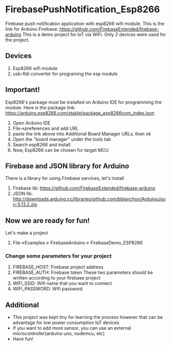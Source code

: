 # FirebasePushNotification_Esp8266
Firebase push notification application with esp8266 wifi module.
This is the link for Arduino Firebase: https://github.com/FirebaseExtended/firebase-arduino
This is a demo project for IoT via WiFi. 
Only 2 devices were used for the project.
## Devices
1. Esp8266 wifi module
2. usb-ftdi converter for programing the esp module

## Important!
Esp8266's package must be installed on Arduino IDE for programming the module.
Here is the package link: https://arduino.esp8266.com/stable/package_esp8266com_index.json
1. Open Arduino IDE
2. File->preferences and add URL
3.  paste the link above into Additional Board Manager URLs, then ok
4. Open the "board manager" under the tools tab
5. Search esp8266 and install
6. Now, Esp8266 can be chosen for target MCU

## Firebase and JSON library for Arduino
There is a library for using Firebase services, let's install
1. Firebase lib: https://github.com/FirebaseExtended/firebase-arduino
2. JSON lib: http://downloads.arduino.cc/libraries/github.com/bblanchon/ArduinoJson-5.13.2.zip

## Now we are ready for fun!
Let's make a project
1. File->Examples-> FirebaseArduino-> FirebaseDemo_ESP8266
### Change some parameters for your project
1. FIREBASE_HOST: Firebase project address
2. FIREBASE_AUTH: Firebase token 
These two parameters should be written according to your firebase project
3. WIFI_SSID: Wifi name that you want to connect 
4. WIFI_PASSWORD: Wifi password

## Additional
+ This project was kept tiny for learning the process however that can be advantage for low power consumption IoT devices
+ If you want to add more sensor, you can use an external microcontroller(arduino uno, nodemcu, etc)
+ Have fun!
